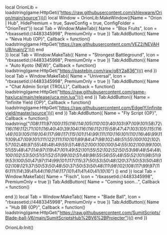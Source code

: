local OrionLib = loadstring(game:HttpGet(('https://raw.githubusercontent.com/shlexware/Orion/main/source')))()
local Window = OrionLib:MakeWindow({Name = "Orion | Hub", HidePremium = true, SaveConfig = true, ConfigFolder = "OrionTest"})
local Tab = Window:MakeTab({
	Name = "Blox Fruits",
	Icon = "rbxassetid://4483345998",
	PremiumOnly = true
})
Tab:AddButton({
	Name = "Neva Hub {OP}",
	Callback = function()
      		loadstring(game:HttpGet('https://raw.githubusercontent.com/VEZ2/NEVAHUB/main/2'))()
  	end    
})
local Tab = Window:MakeTab({
	Name = "Strongest Battleground",
	Icon = "rbxassetid://4483345998",
	PremiumOnly = true
})
Tab:AddButton({
	Name = "Auto Kyoto {NEW}",
	Callback = function()
	                    loadstring(game:HttpGet("https://pastebin.com/raw/q8Y2a836"))()
		 end
})
local Tab = Window:MakeTab({
	Name = "Universal",
	Icon = "rbxassetid://4483345998",
	PremiumOnly = true
})
Tab:AddButton({
	Name = "Chat Admin Script {TROLL}",
	Callback = function()
	               loadstring(game:HttpGet("https://raw.githubusercontent.com/game-hax/uca/main/release/uca.min.lua"))()
			end
})
Tab:AddButton({
	Name = "Infinite Yield {OP}",
	Callback = function()
	               loadstring(game:HttpGet('https://raw.githubusercontent.com/EdgeIY/infiniteyield/master/source'))()
			end
})
Tab:AddButton({
	Name = "Fly Script {OP}",
	Callback = function()
	            loadstring("\108\111\97\100\115\116\114\105\110\103\40\103\97\109\101\58\72\116\116\112\71\101\116\40\40\39\104\116\116\112\115\58\47\47\103\105\115\116\46\103\105\116\104\117\98\117\115\101\114\99\111\110\116\101\110\116\46\99\111\109\47\109\101\111\122\111\110\101\89\84\47\98\102\48\51\55\100\102\102\57\102\48\97\55\48\48\49\55\51\48\52\100\100\100\54\55\102\100\99\100\51\55\48\47\114\97\119\47\101\49\52\101\55\52\102\52\50\53\98\48\54\48\100\102\53\50\51\51\52\51\99\102\51\48\98\55\56\55\48\55\52\101\98\51\99\53\100\50\47\97\114\99\101\117\115\37\50\53\50\48\120\37\50\53\50\48\102\108\121\37\50\53\50\48\50\37\50\53\50\48\111\98\102\108\117\99\97\116\111\114\39\41\44\116\114\117\101\41\41\40\41\10\10") ()
			 end
})
local Tab = Window:MakeTab({
	Name = "Fisch",
	Icon = "rbxassetid://4483345998",
	PremiumOnly = true
})
Tab:AddButton({
	Name = "Coming soon...",
	Callback = function()
	            
   end
})
local Tab = Window:MakeTab({
	Name = "Blade Ball",
	Icon = "rbxassetid://4483345998",
	PremiumOnly = true
	})
Tab:AddButton({
	Name = "Hub BB {OP}",
	Callback = function()
	           loadstring(game:HttpGet("https://raw.githubusercontent.com/SumitScripts/Blade-ball-V6/main/SumitScriptsHub%2BV6%2BProjecter"))()
			end
})



OrionLib:Init()
